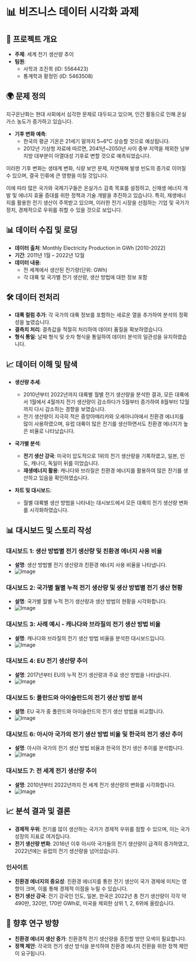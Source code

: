 # 📊 비즈니스 데이터 시각화 과제

## 📖 프로젝트 개요
- **주제**: 세계 전기 생산량 추이
- **팀원**: 
  - 사학과 조진목 (ID: 5564423)
  - 통계학과 황정민 (ID: 5463508)

## 🌍 문제 정의
지구온난화는 현대 사회에서 심각한 문제로 대두되고 있으며, 인간 활동으로 인해 온실가스 농도가 증가하고 있습니다. 
- **기후 변화 예측**: 
  - 한국의 평균 기온은 21세기 말까지 5~6°C 상승할 것으로 예상됩니다.
  - 2012년 기상청 자료에 따르면, 2041년~2050년 사이 중부 지역을 제외한 남부지방 대부분이 아열대성 기후로 변할 것으로 예측되었습니다.
  
이러한 기후 변화는 생태계 변화, 식량 보안 문제, 자연재해 발생 빈도의 증가로 이어질 수 있으며, 결국 인류에 큰 영향을 미칠 것입니다. 

이에 따라 많은 국가와 국제기구들은 온실가스 감축 목표를 설정하고, 신재생 에너지 개발 및 에너지 효율 증대를 위한 정책과 기술 개발을 추진하고 있습니다. 특히, 재생에너지를 활용한 전기 생산이 주목받고 있으며, 이러한 전기 시장을 선점하는 기업 및 국가가 정치, 경제적으로 우위를 취할 수 있을 것으로 보입니다.

## 📊 데이터 수집 및 로딩
- **데이터 출처**: Monthly Electricity Production in GWh [2010-2022]
- **기간**: 2011년 1월 – 2022년 12월
- **데이터 내용**: 
  - 전 세계에서 생산된 전기량(단위: GWh)
  - 각 대륙 및 국가별 전기 생산량, 생산 방법에 대한 정보 포함

## 🛠️ 데이터 전처리
- **대륙 컬럼 추가**: 각 국가의 대륙 정보를 포함하는 새로운 열을 추가하여 분석의 정확성을 높였습니다.
- **결측치 처리**: 결측값을 적절히 처리하여 데이터 품질을 확보하였습니다.
- **형식 통일**: 날짜 형식 및 숫자 형식을 통일하여 데이터 분석의 일관성을 유지하였습니다.

## 📈 데이터 이해 및 탐색
- **생산량 추세**:
  - 2010년부터 2022년까지 대륙별 월별 전기 생산량을 분석한 결과, 모든 대륙에서 1월에서 4월까지 전기 생산량이 감소하다가 5월부터 증가하여 8월부터 12월까지 다시 감소하는 경향을 보였습니다.
  - 전기 생산량이 지극히 적은 중앙아메리카와 오세아니아에서 친환경 에너지를 많이 사용하였으며, 유럽 대륙이 많은 전기를 생산하면서도 친환경 에너지가 높은 비율로 나타났습니다.

- **국가별 분석**:
  - **전기 생산 강국**: 미국이 압도적으로 1위의 전기 생산량을 기록하였고, 일본, 인도, 캐나다, 독일이 뒤를 이었습니다.
  - **재생에너지 활용**: 캐나다와 브라질은 친환경 에너지를 활용하여 많은 전기를 생산하고 있음을 확인하였습니다.

- **차트 및 대시보드**:
  - 월별 대륙별 생산 방법을 나타내는 대시보드에서 모든 대륙의 전기 생산량 변화를 시각화하였습니다.
  
## 📊 대시보드 및 스토리 작성
### 대시보드 1: 생산 방법별 전기 생산량 및 친환경 에너지 사용 비율
- **설명**: 생산 방법별 전기 생산량과 친환경 에너지 사용 비율을 나타냅니다.
- ![Image](https://github.com/user-attachments/assets/dcf11663-5076-4423-92da-655f62e87c04)

### 대시보드 2: 국가별 월별 누적 전기 생산량 및 생산 방법별 전기 생산 현황
- **설명**: 국가별 월별 누적 전기 생산량과 생산 방법의 현황을 시각화합니다.
- ![Image](https://github.com/user-attachments/assets/262fd285-0fab-4972-ba6a-178f94739e35)

### 대시보드 3: 사례 예시 - 캐나다와 브라질의 전기 생산 방법 비율
- **설명**: 캐나다와 브라질의 전기 생산 방법 비율을 분석한 대시보드입니다.
- ![Image](https://github.com/user-attachments/assets/b5192869-e12e-4203-aa63-48084babfca6)

### 대시보드 4: EU 전기 생산량 추이
- **설명**: 2017년부터 EU의 누적 전기 생산량과 주요 생산 방법을 나타냅니다.
- ![Image](https://github.com/user-attachments/assets/4b86d657-7433-4386-b9e4-99945368ef23)

### 대시보드 5: 폴란드와 아이슬란드의 전기 생산 방법 분석
- **설명**: EU 국가 중 폴란드와 아이슬란드의 전기 생산 방법을 비교합니다.
- ![Image](https://github.com/user-attachments/assets/7cdaa5e2-6b31-471c-aed0-7d5b96b5123a)

### 대시보드 6: 아시아 국가의 전기 생산 방법 비율 및 한국의 전기 생산 추이
- **설명**: 아시아 국가의 전기 생산 방법 비율과 한국의 전기 생산 추이를 분석합니다.
- ![Image](https://github.com/user-attachments/assets/eb104dbd-3492-46dc-a8c6-36f4c193148f)

### 대시보드 7: 전 세계 전기 생산량 추이
- **설명**: 2010년부터 2022년까지 전 세계 전기 생산량의 변화를 시각화합니다.
- ![Image](https://github.com/user-attachments/assets/646dde4b-7448-4b87-a7bb-86a345ced96e) 

## 📈 분석 결과 및 결론
- **경제적 우위**: 전기를 많이 생산하는 국가가 경제적 우위를 점할 수 있으며, 이는 국가 성장의 지표로 여겨집니다. 
- **전기 생산량 변화**: 2016년 이후 아시아 국가들의 전기 생산량이 급격히 증가하였고, 2022년에는 유럽의 전기 생산량을 넘어섰습니다.

### 인사이트
- **친환경 에너지의 중요성**: 친환경 에너지를 통한 전기 생산이 국가 경제에 미치는 영향이 크며, 이를 통해 경제적 이점을 누릴 수 있습니다.
- **전기 생산 강국**: 전기 강국인 인도, 일본, 한국은 2022년 총 전기 생산량이 각각 약 490만, 320만, 170만 GWh로, 미국을 제외한 상위 1, 2, 6위에 올랐습니다.

## 📅 향후 연구 방향
- **친환경 에너지 생산 증가**: 친환경적 전기 생산량을 증진할 방안 모색이 필요합니다.
- **정책 제안**: 각국의 전기 생산 방식을 분석하여 친환경 에너지 전환을 위한 정책 제안이 요구됩니다.
